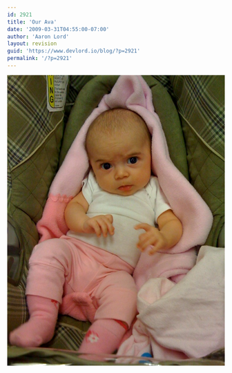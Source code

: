 ```yaml
---
id: 2921
title: 'Our Ava'
date: '2009-03-31T04:55:00-07:00'
author: 'Aaron Lord'
layout: revision
guid: 'https://www.devlord.io/blog/?p=2921'
permalink: '/?p=2921'
---
```


<p class="mobile-photo"><a href="/wp-content/uploads/2011/10/photo-751794.jpg"><img src="/wp-content/uploads/2011/10/photo-751794.jpg?w=224" border="0" alt="" /></a></p><div class="blogger-post-footer"><img width='1' height='1' src="https://www.devlord.io/blog/2009/03/31/our-ava/"' /></div>
